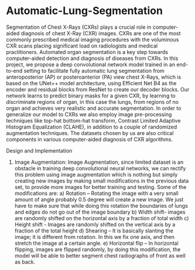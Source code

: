 # Automatic-Lung-Segmentation
Segmentation of Chest X-Rays (CXRs) plays a crucial role in computer-aided diagnosis of chest X-Ray (CXR) images. CXRs are one of the most commonly prescribed medical imaging procedures with the voluminous CXR scans placing significant load on radiologists and medical practitioners. Automated organ segmentation is a key step towards computer-aided detection and diagnosis of diseases from CXRs. In this project, we propose a deep convolutional network model trained in an end-to-end setting to facilitate fully automatic lung segmentation from anteroposterior (AP) or posteroanterior (PA) view chest X-Rays, which is based on the UNet++ model architecture, using Efficient Net B4 as the encoder and residual blocks from ResNet to create our decoder blocks. Our network learns to predict binary masks for a given CXR, by learning to discriminate regions of organ, in this case the lungs, from regions of no organ and achieves very realistic and accurate segmentation. In order to generalize our model to CXRs we also employ image pre-processing techniques like top-hat bottom-hat transform, Contrast Limited Adaptive Histogram Equalization (CLAHE), in addition to a couple of randomized augmentation techniques. The datasets chosen by us are also critical components in various computer-aided diagnosis of CXR algorithms. 

Design and Implementation

1) Image Augmentation: Image Augmentation, since limited dataset is an obstacle in training deep convolutional neural networks, we can rectify this problem using image augmentation which is nothing but simply creating new images by making small modifications in the previous data set, to provide more images for better training and testing. Some of the modifications are:
a) Rotation – Rotating the image with a very small amount of angle probably 0.5 degree will create a new image. We just have to make sure that while doing this rotation the boundaries of lungs and edges do not go out of the image boundary 
b) Width shift- images are randomly shifted on the horizontal axis by a fraction of total width 
c) Height shift - Images are randomly shifted on the vertical axis by a fraction of the total height 
d) Shearing – It is basically slanting the image; it is different from rotation. In this we fix one axis, and then stretch the image at a certain angle. 
e) Horizontal flip – In horizontal flipping, images are flipped randomly, by doing this modification, the model will be able to better segment chest radiographs of front as well as back.
